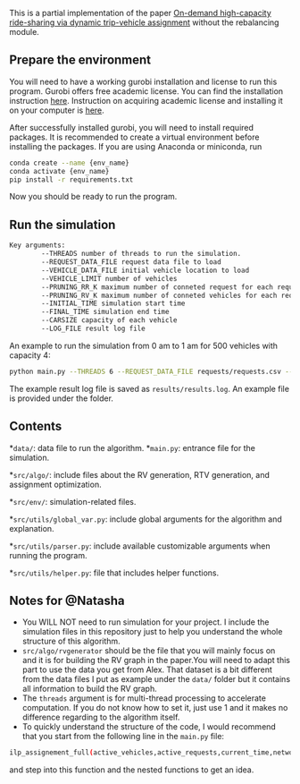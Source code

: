This is a partial implementation of the paper [On-demand high-capacity ride-sharing via dynamic trip-vehicle assignment](https://www.pnas.org/doi/abs/10.1073/pnas.1611675114) without the rebalancing module.

## Prepare the environment
You will need to have a working gurobi installation and license to run this program. Gurobi offers free academic license. You can find the installation instruction [here](https://support.gurobi.com/hc/en-us/articles/4534161999889-How-do-I-install-Gurobi-Optimizer). Instruction on acquiring academic license and installing it on your computer is [here](https://www.gurobi.com/features/academic-named-user-license/).

After successfully installed gurobi, you will need to install required packages. It is recommended to create a virtual environment before installing the packages. If you are using Anaconda or miniconda, run
```bash
conda create --name {env_name}
conda activate {env_name}
pip install -r requirements.txt
```
Now you should be ready to run the program.
## Run the simulation
```bash
Key arguments:
        --THREADS number of threads to run the simulation. 
        --REQUEST_DATA_FILE request data file to load
        --VEHICLE_DATA_FILE initial vehicle location to load
        --VEHICLE_LIMIT number of vehicles
        --PRUNING_RR_K maximum number of conneted request for each request on RV graph
        --PRUNING_RV_K maximum number of conneted vehicles for each request on RV graph
        --INITIAL_TIME simulation start time
        --FINAL_TIME simulation end time
        --CARSIZE capacity of each vehicle
        --LOG_FILE result log file
```
An example to run the simulation from 0 am to 1 am for 500 vehicles with capacity 4:
```bash
python main.py --THREADS 6 --REQUEST_DATA_FILE requests/requests.csv --VEHICLE_DATA_FILE vehicles/vehicles.csv --VEHICLE_LIMIT 500 --PRUNING_RR_K 10 --PRUNING_RV_K 30 --INITIAL_TIME 00:00:00 --FINAL_TIME 01:00:00 --CARSIZE 4  --LOG_FILE results.log
```
The example result log file is saved as `results/results.log`. An example file is provided under the folder.

## Contents
*`data/`: data file to run the algorithm.
*`main.py`: entrance file for the simulation.

*`src/algo/`: include files about the RV generation, RTV generation, and assignment optimization.

*`src/env/`: simulation-related files.

*`src/utils/global_var.py`: include global arguments for the algorithm and explanation.

*`src/utils/parser.py`: include available customizable arguments when running the program. 

*`src/utils/helper.py`: file that includes helper functions. 

## Notes for @Natasha
- You WILL NOT need to run simulation for your project. I include the simulation files in this repository just to help you understand the whole structure of this algorithm.
- `src/algo/rvgenerator` should be the file that you will mainly focus on and it is for building the RV graph in the paper.You will need to adapt this part to use the data you get from Alex. That dataset is a bit different from the data files I put as example under the `data/` folder but it contains all information to build the RV graph.
- The `threads` argument is for multi-thread processing to accelerate computation. If you do not know how to set it, just use 1 and it makes no difference regarding to the algorithm itself.
- To quickly understand the structure of the code, I would recommend that you start from the following line in the `main.py` file:
```bash
ilp_assignement_full(active_vehicles,active_requests,current_time,network,args.THREADS)
```
and step into this function and the nested functions to get an idea.